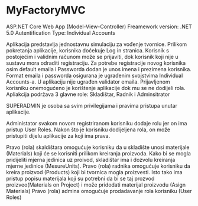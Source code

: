 # MyFactoryMVC

ASP.NET Core Web App (Model-View-Controller)
Freamework version: .NET 5.0
Autentification Type: Individual Accounts

Aplikacija predstavlja jednostavnu simulaciju za vođenje tvornice.
Prilikom pokretanja aplikacije, korisnika doćekuje Log in stranica. Korisnik s postojećim i validnim računom može se prijaviti, dok korisnik koji nije u sustavu mora odraditi registraciju.
Za potrebe registracije novog korisnika osim default emaila i Passworda dodan je unos imena i prezimena korisnika. Format emaila i passworda osigurana je ugrađenim svojstvima Individual Accounts-a.
U aplikaciju nije ugrađen validator emaila.
Prijavljenom korisniku onemogućeno je korištenje aplikacije dok mu se ne dodijeli rola.
Apliakcija podržava 3 glavne role: Skladištar, Radnik i Adminsitrator

SUPERADMIN je osoba sa svim privilegijama i pravima pristupa unutar aplikacije.

Administator svakom novom registriranom korisniku dodaje rolu jer on ima pristup User Roles. Nakon što je korisniku dodijeljena rola, on može pristupiti dijelu aplikacije za koji ima prava.

Pravo (rola) skaldištara omogućuje korisniku da u skladište unosi materijale (Materials) koji će se korisniti prilikom kreiranja proizvoda. Kako bi se mogla pridijeliti mjerna jedinica uz proivod, skladištar ima i dozvolu kreiranja mjerne jedinice (MesureUnits).
Pravo (rola) radnika omogućuje korisniku da kreira proizvod (Products) koji bi tvornica mogla proizvesti. Isto tako ima pristup popisu materijala koji su potrebni da bi se taj prozvod proizveo(Materials on Project) i  može pridodati materijal proizvodu (Asign Materials)
Pravo (rola) admina omogućuje prodadavanje rola korisniku (User Roles)
